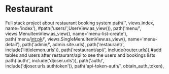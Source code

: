 # Restaurant
Full stack project about restaurant booking system
    path('', views.index, name='index'),
    #path('users/',UserView.as_view()),
    path('menu/', views.MenuItemView.as_view(), name='menu-list-create'),
    path('menu/<int:pk>/', views.SingleMenuItemView.as_view(), name='menu-detail'),
    path('admin/', admin.site.urls),
    path('restaurant/', include('littlelemon.urls')), 
    path('restaurant/api/', include(router.urls)),#add tables and users after restaurant/api to see the users and bookings lists
    path('auth/', include('djoser.urls')),
    path('auth/', include('djoser.urls.authtoken')),
    path('api-token-auth/', obtain_auth_token),
